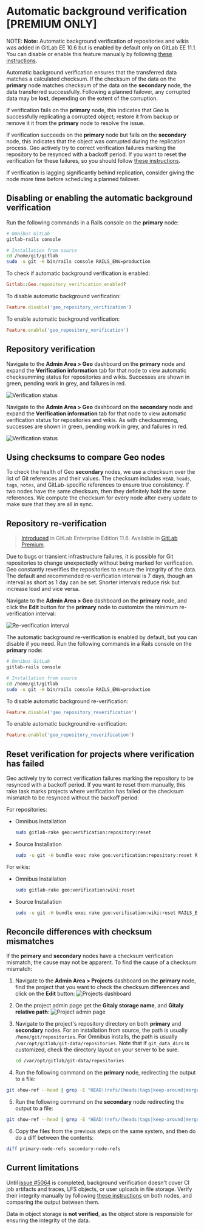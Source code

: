 # Automatic background verification **[PREMIUM ONLY]**

NOTE: **Note:**
Automatic background verification of repositories and wikis was added in
GitLab EE 10.6 but is enabled by default only on GitLab EE 11.1. You can
disable or enable this feature manually by following
[these instructions](#disabling-or-enabling-the-automatic-background-verification).

Automatic background verification ensures that the transferred data matches a
calculated checksum. If the checksum of the data on the **primary** node matches checksum of the
data on the **secondary** node, the data transferred successfully. Following a planned failover,
any corrupted data may be **lost**, depending on the extent of the corruption.

If verification fails on the **primary** node, this indicates that Geo is
successfully replicating a corrupted object; restore it from backup or remove it
it from the **primary** node to resolve the issue.

If verification succeeds on the **primary** node but fails on the **secondary** node,
this indicates that the object was corrupted during the replication process.
Geo actively try to correct verification failures marking the repository to
be resynced with a backoff period. If you want to reset the verification for
these failures, so you should follow [these instructions][reset-verification].

If verification is lagging significantly behind replication, consider giving
the node more time before scheduling a planned failover.

## Disabling or enabling the automatic background verification

Run the following commands in a Rails console on the **primary** node:

```sh
# Omnibus GitLab
gitlab-rails console

# Installation from source
cd /home/git/gitlab
sudo -u git -H bin/rails console RAILS_ENV=production
```

To check if automatic background verification is enabled:

```ruby
Gitlab::Geo.repository_verification_enabled?
```

To disable automatic background verification:

```ruby
Feature.disable('geo_repository_verification')
```

To enable automatic background verification:

```ruby
Feature.enable('geo_repository_verification')
```

## Repository verification

Navigate to the **Admin Area > Geo** dashboard on the **primary** node and expand
the **Verification information** tab for that node to view automatic checksumming
status for repositories and wikis. Successes are shown in green, pending work
in grey, and failures in red.

![Verification status](img/verification-status-primary.png)

Navigate to the **Admin Area > Geo** dashboard on the **secondary** node and expand
the **Verification information** tab for that node to view automatic verification
status for repositories and wikis. As with checksumming, successes are shown in
green, pending work in grey, and failures in red.

![Verification status](img/verification-status-secondary.png)

## Using checksums to compare Geo nodes

To check the health of Geo **secondary** nodes, we use a checksum over the list of
Git references and their values. The checksum includes `HEAD`, `heads`, `tags`,
`notes`, and GitLab-specific references to ensure true consistency. If two nodes
have the same checksum, then they definitely hold the same references. We compute
the checksum for every node after every update to make sure that they are all
in sync.

## Repository re-verification

> [Introduced](https://gitlab.com/gitlab-org/gitlab-ee/merge_requests/8550) in GitLab Enterprise Edition 11.6. Available in [GitLab Premium](https://about.gitlab.com/pricing/).

Due to bugs or transient infrastructure failures, it is possible for Git
repositories to change unexpectedly without being marked for verification.
Geo constantly reverifies the repositories to ensure the integrity of the
data. The default and recommended re-verification interval is 7 days, though
an interval as short as 1 day can be set. Shorter intervals reduce risk but
increase load and vice versa.

Navigate to the **Admin Area > Geo** dashboard on the **primary** node, and
click the **Edit** button for the **primary** node to customize the minimum
re-verification interval:

![Re-verification interval](img/reverification-interval.png)

The automatic background re-verification is enabled by default, but you can
disable if you need. Run the following commands in a Rails console on the
**primary** node:

```sh
# Omnibus GitLab
gitlab-rails console

# Installation from source
cd /home/git/gitlab
sudo -u git -H bin/rails console RAILS_ENV=production
```

To disable automatic background re-verification:

```ruby
Feature.disable('geo_repository_reverification')
```

To enable automatic background re-verification:

```ruby
Feature.enable('geo_repository_reverification')
```

## Reset verification for projects where verification has failed

Geo actively try to correct verification failures marking the repository to
be resynced with a backoff period. If you want to reset them manually, this
rake task marks projects where verification has failed or the checksum mismatch
to be resynced without the backoff period:

For repositories:

- Omnibus Installation

    ```sh
    sudo gitlab-rake geo:verification:repository:reset
    ```

- Source Installation

    ```sh
    sudo -u git -H bundle exec rake geo:verification:repository:reset RAILS_ENV=production
    ```

For wikis:

- Omnibus Installation

    ```sh
    sudo gitlab-rake geo:verification:wiki:reset
    ```

- Source Installation

    ```sh
    sudo -u git -H bundle exec rake geo:verification:wiki:reset RAILS_ENV=production
    ```

## Reconcile differences with checksum mismatches

If the **primary** and **secondary** nodes have a checksum verification mismatch, the cause may not be apparent. To find the cause of a checksum mismatch:

1. Navigate to the **Admin Area > Projects** dashboard on the **primary** node, find the
   project that you want to check the checksum differences and click on the
   **Edit** button:
   ![Projects dashboard](img/checksum-differences-admin-projects.png)

1. On the project admin page get the **Gitaly storage name**, and **Gitaly relative path**:
   ![Project admin page](img/checksum-differences-admin-project-page.png)

1. Navigate to the project's repository directory on both **primary** and **secondary** nodes. For an installation from source, the path is usually `/home/git/repositories`. For Omnibus installs, the path is usually `/var/opt/gitlab/git-data/repositories`. Note that if `git_data_dirs` is customized, check the directory layout on your server to be sure.

    ```sh
    cd /var/opt/gitlab/git-data/repositories
    ```

1. Run the following command on the **primary** node, redirecting the output to a file:

```sh
git show-ref --head | grep -E "HEAD|(refs/(heads|tags|keep-around|merge-requests|environments|notes)/)" > primary-node-refs
```

5. Run the following command on the **secondary** node redirecting the output to a file:

```sh
git show-ref --head | grep -E "HEAD|(refs/(heads|tags|keep-around|merge-requests|environments|notes)/)" > secondary-node-refs
```

6. Copy the files from the previous steps on the same system, and then do do a diff between the contents:

```sh
diff primary-node-refs secondary-node-refs
```

## Current limitations

Until [issue #5064][ee-5064] is completed, background verification doesn't cover
CI job artifacts and traces, LFS objects, or user uploads in file storage.
Verify their integrity manually by following [these instructions][foreground-verification]
on both nodes, and comparing the output between them.

Data in object storage is **not verified**, as the object store is responsible
for ensuring the integrity of the data.

[reset-verification]: background_verification.md#reset-verification-for-projects-where-verification-has-failed
[foreground-verification]: ../../raketasks/check.md
[ee-5064]: https://gitlab.com/gitlab-org/gitlab-ee/issues/5064
